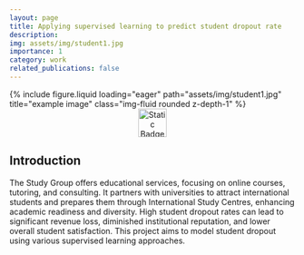 ```yaml
---
layout: page
title: Applying supervised learning to predict student dropout rate
description: 
img: assets/img/student1.jpg
importance: 1
category: work
related_publications: false
---
```


<div class="row justify-content-sm-center">
  <div class="col-sm-8 mt-3 mt-md-0">
     {% include figure.liquid loading="eager" path="assets/img/student1.jpg" title="example image" class="img-fluid rounded z-depth-1" %}
  </div>      
</div>

<div align="center">
  <a href="https://github.com/alex-mcintosh/Supervised-Learning-for-Student-  Dropout/blob/main/Applying_supervised_learning_to_predict_student_dropout_rate.ipynb">
    <img alt="Static Badge" src="https://img.shields.io/badge/GitHub%20Notebook-black?style=plastic&logo=github" height="50">
  </a>
</div>

## Introduction

The Study Group offers educational services, focusing on online courses, tutoring, and consulting. It partners with universities to attract international students and prepares them through International Study Centres, enhancing academic readiness and diversity. High student dropout rates can lead to significant revenue loss, diminished institutional reputation, and lower overall student satisfaction. This project aims to model student dropout using various supervised learning approaches.
